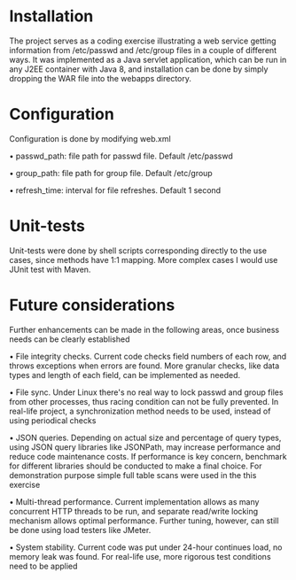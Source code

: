Installation
====

The project serves as a coding exercise illustrating a web service getting information from /etc/passwd and /etc/group files in a couple of different ways. It was implemented as a Java servlet application, which can be run in any J2EE container with Java 8, and installation can be done by simply dropping the WAR file into the webapps directory.

Configuration
====

Configuration is done by modifying web.xml

 • passwd_path: file path for passwd file. Default /etc/passwd

 • group_path: file path for group file. Default /etc/group

 • refresh_time: interval for file refreshes. Default 1 second
 
Unit-tests
====

Unit-tests were done by shell scripts corresponding directly to the use cases, since methods have 1:1 mapping. More complex cases I would use JUnit test with Maven.

Future considerations
====

Further enhancements can be made in the following areas, once business needs can be clearly established

• File integrity checks. Current code checks field numbers of each row, and throws exceptions when errors are found. More granular checks, like data types and length of each field, can be implemented as needed.

• File sync. Under Linux there's no real way to lock passwd and group files from other processes, thus racing condition can not be fully prevented. In real-life project, a synchronization method needs to be used, instead of using periodical checks

• JSON queries. Depending on actual size and percentage of query types, using JSON query libraries like JSONPath, may increase performance and reduce code maintenance costs. If performance is key concern, benchmark for different libraries should be conducted to make a final choice. For demonstration purpose simple full table scans were used in the this exercise

• Multi-thread performance. Current implementation allows as many concurrent HTTP threads to be run, and separate read/write locking mechanism allows optimal performance. Further tuning, however, can still be done using load testers like JMeter.

• System stability. Current code was put under 24-hour continues load, no memory leak was found. For real-life use, more rigorous test conditions need to be applied
